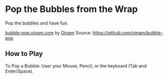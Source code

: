 # Pop the Bubbles from the Wrap

Pop the bubbles and have fun.

[bubble-pop.oinam.com](https://bubble-pop.oinam.com) by [Oinam](https://oinam.com/)
Source: https://github.com/oinam/bubble-pop

## How to Play

To Pop a Bubble: User your Mouse, Pencil, or the keyboard (Tab and Enter/Space).
